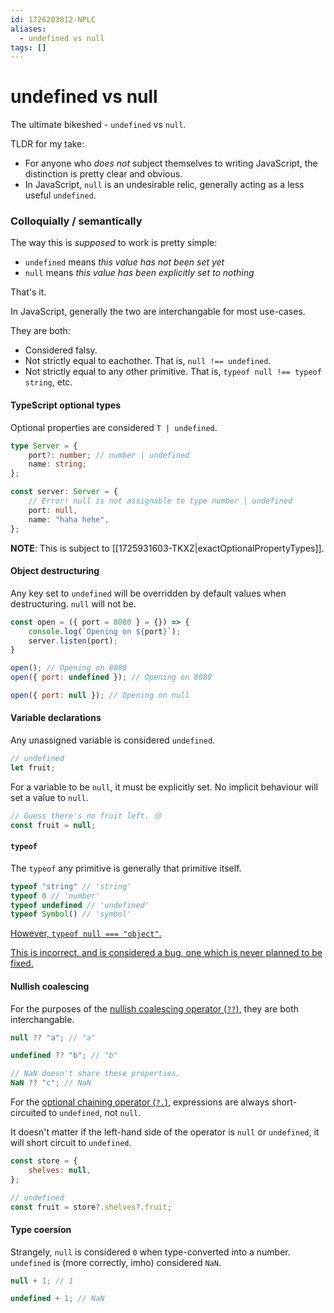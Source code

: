 ```yaml
---
id: 1726203812-NPLC
aliases:
  - undefined vs null
tags: []
---
```


# undefined vs null

The ultimate bikeshed - `undefined` vs `null`.

TLDR for my take:
- For anyone who _does not_ subject themselves to writing JavaScript, the distinction is pretty clear and obvious.
- In JavaScript, `null` is an undesirable relic, generally acting as a less useful `undefined`.

### Colloquially / semantically

The way this is _supposed_ to work is pretty simple:
- `undefined` means _this value has not been set yet_
- `null` means _this value has been explicitly set to nothing_

That's it.

In JavaScript, generally the two are interchangable for most use-cases.

They are both:
- Considered falsy.
- Not strictly equal to eachother. That is, `null !== undefined`.
- Not strictly equal to any other primitive. That is, `typeof null !== typeof string`, etc.

#### TypeScript optional types

Optional properties are considered `T | undefined`.

```ts
type Server = {
    port?: number; // number | undefined
    name: string;
};

const server: Server = {
    // Error! null is not assignable to type number | undefined
    port: null,
    name: "haha hehe",
};
```

**NOTE**: This is subject to [[1725931603-TKXZ|exactOptionalPropertyTypes]].

#### Object destructuring

Any key set to `undefined` will be overridden by default values when destructuring. `null` will not be.

```js
const open = ({ port = 8080 } = {}) => {
    console.log(`Opening on ${port}`);
    server.listen(port);
}

open(); // Opening on 8080
open({ port: undefined }); // Opening on 8080

open({ port: null }); // Opening on null
```

#### Variable declarations

Any unassigned variable is considered `undefined`.
```js
// undefined
let fruit;
```

For a variable to be `null`, it must be explicitly set. No implicit behaviour will set a value to `null`.

```js
// Guess there's no fruit left. 😢
const fruit = null;
```

#### `typeof`

The `typeof` any primitive is generally that primitive itself.
```js
typeof "string" // 'string'
typeof 0 // 'number'
typeof undefined // 'undefined'
typeof Symbol() // 'symbol'
```

[However, `typeof null === "object"`.](https://2ality.com/2013/10/typeof-null.html)

[This is incorrect, and is considered a bug, one which is never planned to be fixed.](https://web.archive.org/web/20160331031419/http://wiki.ecmascript.org:80/doku.php?id=harmony:typeof_null)

#### Nullish coalescing

For the purposes of the [nullish coalescing operator (`??`)](https://developer.mozilla.org/en-US/docs/Web/JavaScript/Reference/Operators/Nullish_coalescing), they are both interchangable.

```js
null ?? "a"; // "a"

undefined ?? "b"; // "b"

// NaN doesn't share these properties.
NaN ?? "c"; // NaN
```

For the [optional chaining operator (`?.`)](https://developer.mozilla.org/en-US/docs/Web/JavaScript/Reference/Operators/Optional_chaining), expressions are always short-circuited to `undefined`, not `null`.

It doesn't matter if the left-hand side of the operator is `null` or `undefined`, it will short circuit to `undefined`.

```js
const store = {
    shelves: null,
};

// undefined
const fruit = store?.shelves?.fruit;
```

#### Type coersion

Strangely, `null` is considered `0` when type-converted into a number.
`undefined` is (more correctly, imho) considered `NaN`.

```js
null + 1; // 1

undefined + 1; // NaN
```

